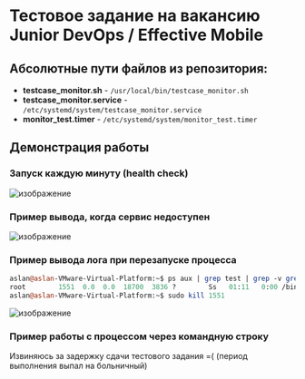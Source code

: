 # Тестовое задание на вакансию Junior DevOps / Effective Mobile

## Абсолютные пути файлов из репозитория:
- **testcase_monitor.sh** - `/usr/local/bin/testcase_monitor.sh`
- **testcase_monitor.service** - `/etc/systemd/system/testcase_monitor.service`
- **monitor_test.timer** - `/etc/systemd/system/monitor_test.timer`

## Демонстрация работы

### Запуск каждую минуту (health check)

![изображение](https://i.ibb.co/PL7Nsw3/image.png)

### Пример вывода, когда сервис недоступен

![изображение](https://i.ibb.co/R4kq0fRz/image2.png)

### Пример вывода лога при перезапуске процесса
```perl
aslan@aslan-VMware-Virtual-Platform:~$ ps aux | grep test | grep -v grep
root        1551  0.0  0.0  18700  3836 ?        Ss   01:11   0:00 /bin/bash /usr/local/bin/testcase.sh
aslan@aslan-VMware-Virtual-Platform:~$ sudo kill 1551
```

![изображение](https://i.ibb.co/cc5m1jp6/image3.png)

### Пример работы с процессом через командную строку


Извиняюсь за задержку сдачи тестового задания =( (период выполнения выпал на больничный)